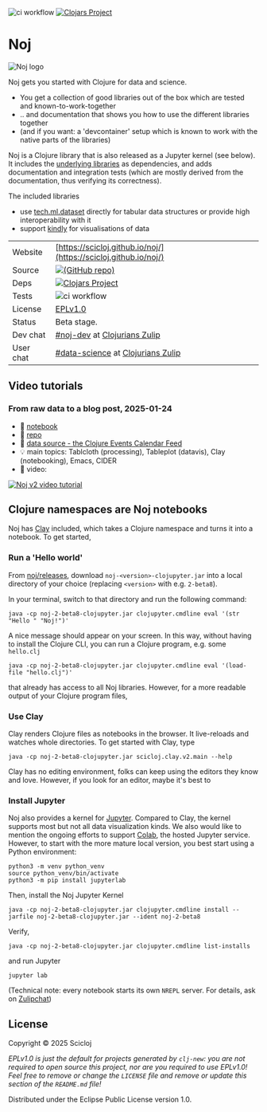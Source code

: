 ![ci workflow](https://github.com/scicloj/noj/actions/workflows/ci.yml/badge.svg)
[![Clojars Project](https://img.shields.io/clojars/v/org.scicloj/noj.svg)](https://clojars.org/org.scicloj/noj)

# Noj
![Noj logo](notebooks/Noj.svg)

Noj gets you started with Clojure for data and science.
* You get a collection of good libraries out of the box which are tested and known-to-work-together
* .. and documentation that shows you how to use the different libraries together
* (and if you want: a 'devcontainer' setup which is known to work with the native parts of the libraries)

Noj is a Clojure library that is also released as a Jupyter kernel (see below).
It includes the [underlying libraries](https://scicloj.github.io/noj/noj_book.underlying_libraries.html)
as dependencies, and adds documentation and integration tests (which are mostly derived from the documentation, thus verifying its correctness).

The included libraries 
* use [tech.ml.dataset](https://github.com/techascent/tech.ml.dataset) directly for tabular data structures or provide high interoperability with it
* support [kindly](https://github.com/scicloj/kindly) for visualisations of data



|||
|-|-|
|Website | [https://scicloj.github.io/noj/](https://scicloj.github.io/noj/)
|Source |[![(GitHub repo)](https://img.shields.io/badge/github-%23121011.svg?style=for-the-badge&logo=github&logoColor=white)](https://github.com/scicloj/noj)|
|Deps |[![Clojars Project](https://img.shields.io/clojars/v/org.scicloj/noj.svg)](https://clojars.org/org.scicloj/noj)|
|Tests |![ci workflow](https://github.com/scicloj/noj/actions/workflows/ci.yml/badge.svg)|
|License |[EPLv1.0](https://github.com/scicloj/noj/blob/main/LICENSE)|
|Status |Beta stage.|
|Dev chat|[#noj-dev](https://clojurians.zulipchat.com/#narrow/stream/321125-noj-dev) at [Clojurians Zulip](https://scicloj.github.io/docs/community/chat/)|
|User chat|[#data-science](https://clojurians.zulipchat.com/#narrow/stream/151924-data-science) at [Clojurians Zulip](https://scicloj.github.io/docs/community/chat/)|

## Video tutorials

### From raw data to a blog post, 2025-01-24
* 📖 [notebook](https://scicloj.github.io/noj-v2-getting-started/)
* 📁 [repo](https://github.com/scicloj/noj-v2-getting-started)
* 💾 [data source - the Clojure Events Calendar Feed](https://clojureverse.org/t/the-clojure-events-calendar-feed-turns-2/)
* 💡 main topics: Tablcloth (processing), Tableplot (datavis), Clay (notebooking), Emacs, CIDER
* 🎥 video: 

[![Noj v2 video tutorial](https://img.youtube.com/vi/vnvcKtHHMVQ/0.jpg)](https://www.youtube.com/watch?v=vnvcKtHHMVQ)

## Clojure namespaces are Noj notebooks

Noj has [Clay](https://github.com/scicloj/clay) included, which takes a Clojure namespace and turns it into a notebook. To get started,

### Run a 'Hello world'

From [noj/releases](https://github.com/scicloj/noj/releases), download  `noj-<version>-clojupyter.jar` into a local directory of your choice (replacing `<version>` with e.g. `2-beta8`).

In your terminal, switch to that directory and run the following command:
```
java -cp noj-2-beta8-clojupyter.jar clojupyter.cmdline eval '(str "Hello " "Noj!")'
```

A nice message should appear on your screen. In this way, without having to install the Clojure CLI, you can run a Clojure program, e.g. some `hello.clj`

```
java -cp noj-2-beta8-clojupyter.jar clojupyter.cmdline eval '(load-file "hello.clj")'
```

that already has access to all Noj libraries. However, for a more readable output of your Clojure program files,

### Use Clay

Clay renders Clojure files as notebooks in the browser. It live-reloads and watches whole directories. To get started with Clay, type

```
java -cp noj-2-beta8-clojupyter.jar scicloj.clay.v2.main --help
```

Clay has no editing environment, folks can keep using the editors they know and love. However, if you look for an editor, maybe it's best to

### Install Jupyter

Noj also provides a kernel for [Jupyter](https://jupyter.org). Compared to Clay, the kernel supports most but not all data visualization kinds. We also would like to mention the ongoing efforts to support [Colab](https://github.com/qubit55/clojupyter_colab_setup), the hosted Jupyter service. However, to start with the more mature local version, you best start using a Python environment:

```
python3 -m venv python_venv
source python_venv/bin/activate
python3 -m pip install jupyterlab
```
Then, install the Noj Jupyter Kernel

```
java -cp noj-2-beta8-clojupyter.jar clojupyter.cmdline install --jarfile noj-2-beta8-clojupyter.jar --ident noj-2-beta8
```

Verify,

```
java -cp noj-2-beta8-clojupyter.jar clojupyter.cmdline list-installs
```

and run Jupyter

```
jupyter lab
```

(Technical note: every notebook starts its own `NREPL` server. For details, ask on [Zulipchat](https://scicloj.github.io/docs/community/chat/))

## License

Copyright © 2025 Scicloj

_EPLv1.0 is just the default for projects generated by `clj-new`: you are not_
_required to open source this project, nor are you required to use EPLv1.0!_
_Feel free to remove or change the `LICENSE` file and remove or update this_
_section of the `README.md` file!_

Distributed under the Eclipse Public License version 1.0.

